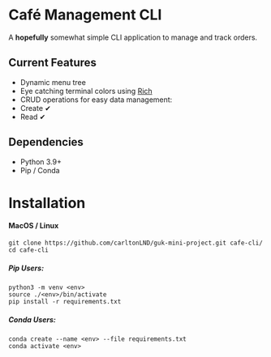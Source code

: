 # Café Management CLI

A **hopefully** somewhat simple CLI application to manage and track orders.

## Current Features

- Dynamic menu tree
- Eye catching terminal colors using [Rich](https://github.com/Textualize/rich)
- CRUD operations for easy data management:
 - Create ✔
 - Read ✔
  
<!-- - Data persistence through .txt files -->

## Dependencies

- Python 3.9+
- Pip / Conda

# Installation

#### MacOS / Linux

```
git clone https://github.com/carltonLND/guk-mini-project.git cafe-cli/
cd cafe-cli
```
##### Pip Users:
```
python3 -m venv <env>
source ./<env>/bin/activate
pip install -r requirements.txt
```
##### Conda Users:
```
conda create --name <env> --file requirements.txt
conda activate <env>
```
